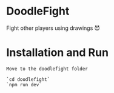 # DoodleFight
Fight other players using drawings 😈

# Installation and Run
```
Move to the doodlefight folder

`cd doodlefight`
`npm run dev`

```